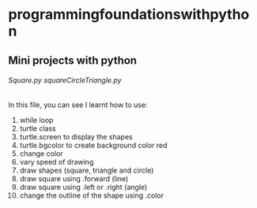 # programmingfoundationswithpython
## Mini projects with python ## 

###### Square.py squareCircleTriangle.py #######

In this file, you can see I learnt how to use: 
1. while loop
2. turtle class
3. turtle.screen to display the shapes
4. turtle.bgcolor to create background color red
5. change color
6. vary speed of drawing
7. draw shapes (square, triangle and circle)
8. draw square using .forward (line)
9. draw square using .left or .right (angle)
10. change the outline of the shape using .color
